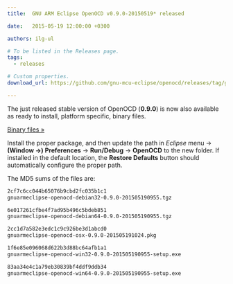 ```yaml
---
title:  GNU ARM Eclipse OpenOCD v0.9.0-20150519* released

date:   2015-05-19 12:00:00 +0300

authors: ilg-ul

# To be listed in the Releases page.
tags:
  - releases

# Custom properties.
download_url: https://github.com/gnu-mcu-eclipse/openocd/releases/tag/gae-0.9.0-20150519/

---
```


The just released stable version of OpenOCD (**0.9.0**) is now also available as ready to install, platform specific, binary files.

<!-- truncate -->

<p><a href={frontMatter.download_url}>Binary files »</a></p>

Install the proper package, and then update the path in _Eclipse_ menu →  **(Window →) Preferences** → **Run/Debug** → **OpenOCD** to the new folder. If installed in the default location, the **Restore Defaults** button should automatically configure the proper path.

The MD5 sums of the files are:

```txt
2cf7c6cc044b65076b9cbd2fc035b1c1
gnuarmeclipse-openocd-debian32-0.9.0-201505190955.tgz

6e017261cfbe4f7ad95b496c5bdeb851
gnuarmeclipse-openocd-debian64-0.9.0-201505190955.tgz

2cc1d7a582e3edc1c9c926be3d1abcd0
gnuarmeclipse-openocd-osx-0.9.0-201505191024.pkg

1f6e85e096068d622b3d88bc64afb1a1
gnuarmeclipse-openocd-win32-0.9.0-201505190955-setup.exe

83aa34e4c1a79eb30839bf4ddf9ddb34
gnuarmeclipse-openocd-win64-0.9.0-201505190955-setup.exe
```
